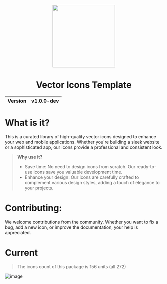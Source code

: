 <div align="center">
  <img width="200px" src="https://github.com/user-attachments/assets/1afab916-e22a-4852-b4c8-89b8748b99f6">
  <h1>Vector Icons Template</h1>
  <table>
        <thead>
          <tr>
            <th>Version</th>
            <th>v1.0.0-dev</th>
          </tr>
        </tbody>
    </table>
</div>

# What is it?
This is a curated library of high-quality vector icons designed to enhance your web and mobile applications. Whether you're building a sleek website or a sophisticated app, our icons provide a professional and consistent look.

> __Why use it?__
> - Save time: No need to design icons from scratch. Our ready-to-use icons save you valuable development time.
> - Enhance your design: Our icons are carefully crafted to complement various design styles, adding a touch of elegance to your projects.

# Contributing:
We welcome contributions from the community. Whether you want to fix a bug, add a new icon, or improve the documentation, your help is appreciated.

# Current
> The icons count of this package is 156 units (all 272)

![image](https://github.com/user-attachments/assets/19fc1e48-fd64-4bb9-a566-eabdb1379b3d)
